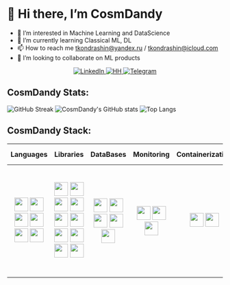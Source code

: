 # 👋 Hi there, I’m CosmDandy

- 👀 I’m interested in Machine Learning and DataScience
- 🌱 I’m currently learning Classical ML, DL
- 📫 How to reach me tkondrashin@yandex.ru / tkondrashin@icloud.com
- 💞️ I’m looking to collaborate on ML products

<div id="badges" align="center">
  <a href="#">
    <img src="https://img.shields.io/badge/LinkedIn-blue?style=flat&logo=linkedin&logoColor=white" alt="LinkedIn">
  </a>
  <a href="https://habr.com/ru/users/CosmDandy/">
    <img src="https://img.shields.io/badge/Habr-red?style=flat&logo=habr&logoColor=white" alt="HH">
  </a>
  <a href="https://t.me/ViCosmDandy">
    <img src="https://img.shields.io/badge/Telegram-blue?style=flat&logo=telegram&logoColor=white" alt="Telegram">
  </a>
</div>

## CosmDandy Stats:

![GitHub Streak](https://streak-stats.demolab.com?user=CosmDandy&theme=graywhite&card_width=800)
![CosmDandy's GitHub stats](https://github-readme-stats.vercel.app/api?username=CosmDandy&show_icons=true&theme=graywhite&rank_icon=github&border_color=ABABAB&card_width=800)
![Top Langs](https://github-readme-stats.vercel.app/api/top-langs/?username=CosmDandy&layout=compact&theme=graywhite&&border_color=ABABAB&card_width=800)

## CosmDandy Stack:

|                                                                                                                                                                                                                            Languages                                                                                                                                                                                                                             |                                                                                                                                                                                                                                                                                                                                                                                             Libraries                                                                                                                                                                                                                                                                                                                                                                                             |                                                                                                                                                                                            DataBases                                                                                                                                                                                             |                                                                                                                Monitoring                                                                                                                |                                                                              Сontainerization                                                                              |                                                                 Version Control                                                                  |                                                                          Writing                                                                           |                                                                                                                                                                                                                                                                                                                             Tools                                                                                                                                                                                                                                                                                                                              |
|:----------------------------------------------------------------------------------------------------------------------------------------------------------------------------------------------------------------------------------------------------------------------------------------------------------------------------------------------------------------------------------------------------------------------------------------------------------------:|:-------------------------------------------------------------------------------------------------------------------------------------------------------------------------------------------------------------------------------------------------------------------------------------------------------------------------------------------------------------------------------------------------------------------------------------------------------------------------------------------------------------------------------------------------------------------------------------------------------------------------------------------------------------------------------------------------------------------------------------------------------------------------------------------------:|:------------------------------------------------------------------------------------------------------------------------------------------------------------------------------------------------------------------------------------------------------------------------------------------------------------------------------------------------------------------------------------------------:|:----------------------------------------------------------------------------------------------------------------------------------------------------------------------------------------------------------------------------------------:|:--------------------------------------------------------------------------------------------------------------------------------------------------------------------------:|:------------------------------------------------------------------------------------------------------------------------------------------------:|:----------------------------------------------------------------------------------------------------------------------------------------------------------:|:--------------------------------------------------------------------------------------------------------------------------------------------------------------------------------------------------------------------------------------------------------------------------------------------------------------------------------------------------------------------------------------------------------------------------------------------------------------------------------------------------------------------------------------------------------------------------------------------------------------------------------------------------------------:|
| <img height="32" src="https://unpkg.com/simple-icons@v9/icons/python.svg"> <img height="32" src="https://unpkg.com/simple-icons@v9/icons/jupyter.svg"> <img height="32" src="https://unpkg.com/simple-icons@v9/icons/javascript.svg"> <img height="32" src="https://unpkg.com/simple-icons@v9/icons/html5.svg"> <img height="32" src="https://unpkg.com/simple-icons@v9/icons/css3.svg"> <img height="32" src="https://unpkg.com/simple-icons@v9/icons/php.svg"> | <img height="32" src="https://unpkg.com/simple-icons@v9/icons/pandas.svg">  <img height="32" src="https://unpkg.com/simple-icons@v9/icons/numpy.svg">  <img height="32" src="https://unpkg.com/simple-icons@v9/icons/scipy.svg">  <img height="32" src="https://unpkg.com/simple-icons@v9/icons/pytorch.svg">  <img height="32" src="https://unpkg.com/simple-icons@v9/icons/tensorflow.svg">  <img height="32" src="https://unpkg.com/simple-icons@v9/icons/scikitlearn.svg">  <img height="32" src="https://unpkg.com/simple-icons@v9/icons/plotly.svg">  <img height="32" src="https://unpkg.com/simple-icons@v9/icons/selenium.svg">  <img height="32" src="https://unpkg.com/simple-icons@v9/icons/flask.svg"> <img height="32" src="https://unpkg.com/simple-icons@v9/icons/bootstrap.svg"> | <img height="32" src="https://unpkg.com/simple-icons@v9/icons/postgresql.svg">  <img height="32" src="https://unpkg.com/simple-icons@v9/icons/clickhouse.svg">  <img height="32" src="https://unpkg.com/simple-icons@v9/icons/redis.svg">  <img height="32" src="https://unpkg.com/simple-icons@v9/icons/sqlite.svg">  <img height="32" src="https://unpkg.com/simple-icons@v9/icons/mysql.svg"> | <img height="32" src="https://unpkg.com/simple-icons@v9/icons/grafana.svg">  <img height="32" src="https://unpkg.com/simple-icons@v9/icons/prometheus.svg">  <img height="32" src="https://unpkg.com/simple-icons@v9/icons/graylog.svg"> | <img height="32" src="https://cdn.jsdelivr.net/npm/simple-icons@v9/icons/docker.svg">  <img height="32" src="https://unpkg.com/simple-icons@v9/icons/linuxcontainers.svg"> | <img height="32" src="https://unpkg.com/simple-icons@v9/icons/git.svg">  <img height="32" src="https://unpkg.com/simple-icons@v9/icons/dvc.svg"> | <img height="32" src="https://unpkg.com/simple-icons@v9/icons/obsidian.svg">  <img height="32" src="https://unpkg.com/simple-icons@v9/icons/markdown.svg"> | <img height="32" src="https://unpkg.com/simple-icons@v9/icons/visualstudiocode.svg">  <img height="32" src="https://unpkg.com/simple-icons@v9/icons/pycharm.svg">  <img height="32" src="https://unpkg.com/simple-icons@v9/icons/datagrip.svg">  <img height="32" src="https://unpkg.com/simple-icons@v9/icons/phpstorm.svg">  <img height="32" src="https://unpkg.com/simple-icons@v9/icons/warp.svg"> <img height="32" src="https://unpkg.com/simple-icons@v9/icons/figma.svg"> <img height="32" src="https://unpkg.com/simple-icons@v9/icons/adobephotoshop.svg"> <img height="32" src="https://unpkg.com/simple-icons@v9/icons/adobelightroomclassic.svg"> |